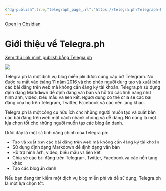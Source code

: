 ```yaml
---
{"dg-publish":true,"telegraph_page_url":"https://telegra.ph/Telegraph-Publish-08-09-4","telegraph_page_path":"Telegraph-Publish-08-09-4","dg-hide":true,"tags":["obsidian","plugins","writing","publish"],"permalink":"/1-project-mad-bear/obsidian/telegraph-publish-publish-an-danh-la-cocc/","hide":true,"dgPassFrontmatter":true}
---
```


[Open in Obsidian](https://obsidian.md/plugins?id=obsidian-telegraph-publish)

# Giới thiệu về Telegra.ph

[Xem thử link mình publish bằng Telegra.ph](https://telegra.ph/Telegraph-Publish-08-09-4)

![](https://i.imgur.com/MJb2pEs.png)

Telegra.ph là một dịch vụ blog miễn phí được cung cấp bởi Telegram. Nó được ra mắt vào tháng 11 năm 2016 và cho phép người dùng tạo và xuất bản các bài đăng trên web mà không cần đăng ký tài khoản. Telegra.ph sử dụng định dạng Markdown để định dạng văn bản và hỗ trợ các tính năng như hình ảnh, video, biểu mẫu và liên kết. Người dùng có thể chia sẻ các bài đăng của họ trên Telegram, Twitter, Facebook và các nền tảng khác.

Telegra.ph là một công cụ hữu ích cho những người muốn tạo và xuất bản các bài đăng trên web một cách nhanh chóng và dễ dàng. Nó cũng là một lựa chọn tốt cho những người muốn tạo các blog ẩn danh.

Dưới đây là một số tính năng chính của Telegra.ph:

- Tạo và xuất bản các bài đăng trên web mà không cần đăng ký tài khoản
- Sử dụng định dạng Markdown để định dạng văn bản
- Hỗ trợ hình ảnh, video, biểu mẫu và liên kết
- Chia sẻ các bài đăng trên Telegram, Twitter, Facebook và các nền tảng khác
- Tạo các blog ẩn danh

Nếu bạn đang tìm kiếm một dịch vụ blog miễn phí và dễ sử dụng, Telegra.ph là một lựa chọn tốt.